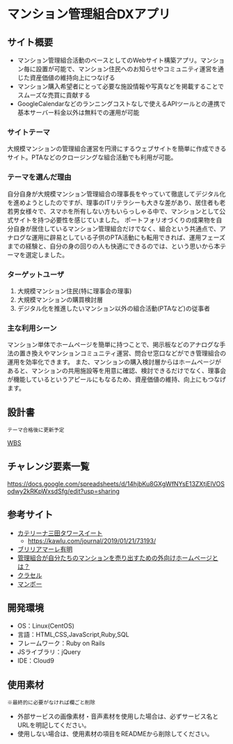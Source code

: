 # マンション管理組合DXアプリ

## サイト概要
- マンション管理組合活動のベースとしてのWebサイト構築アプリ。マンション毎に設置が可能で、マンション住民へのお知らせやコミュニティ運営を通じた資産価値の維持向上につなげる
- マンション購入希望者にとって必要な施設情報や写真などを掲載することでスムーズな売買に貢献する
- GoogleCalendarなどのランニングコストなしで使えるAPIツールとの連携で基本サーバー料金以外は無料での運用が可能

### サイトテーマ
大規模マンションの管理組合運営を円滑にするウェブサイトを簡単に作成できるサイト。PTAなどのクロージングな組合活動でも利用が可能。

### テーマを選んだ理由
自分自身が大規模マンション管理組合の理事長をやっていて徹底してデジタル化を進めようとしたのですが、理事のITリテラシーも大きな差があり、居住者も老若男女様々で、スマホを所有しない方もいらっしゃる中で、マンションとして公式サイトを持つ必要性を感じていました。
ポートフォリオづくりの成果物を自分自身が居住しているマンション管理組合だけでなく、組合という共通点で、アナログな運用に辟易としている子供のPTA活動にも転用できれば、運用フェーズまでの経験と、自分の身の回りの人も快適にできるのでは、という思いから本テーマを選定しました。

### ターゲットユーザ
1. 大規模マンション住民(特に理事会の理事)
2. 大規模マンションの購買検討層
3. デジタル化を推進したいマンション以外の組合活動(PTAなど)の従事者

### 主な利用シーン
マンション単体でホームページを簡単に持つことで、掲示板などのアナログな手法の置き換えやマンションコミュニティ運営、問合せ窓口などができ管理組合の運用を効率化できます。
また、マンションの購入検討層からはホームページがあると、マンションの共用施設等を用意に確認、検討できるだけでなく、理事会が機能しているというアピールにもなるため、資産価値の維持、向上にもつなげます。

## 設計書
	テーマ合格後に更新予定
[WBS](https://docs.google.com/spreadsheets/d/1JFNO62Cp5CzN4UX4s-RsGyBiht46DKCIcXqtK0X3rYo/edit?usp=sharing)
## チャレンジ要素一覧
https://docs.google.com/spreadsheets/d/14hjbKu8GXgWfNYsE13ZXtjElVOSodwy2kRKpWxsdSfg/edit?usp=sharing

## 参考サイト
- [カテリーナ三田タワースイート](https://www.catherina-mita.com/project/)
	- https://kawlu.com/journal/2019/01/21/73193/
- [ブリリアマーレ有明](https://bma33.com/)
- [管理組合が自分たちのマンションを売り出すための外向けホームページとは？](https://www.sumu-log.com/archives/27992/) 
- [クラセル](https://www.innovelios.com/)
- [マンボー](https://mansion-board.com/)
## 開発環境
- OS：Linux(CentOS)
- 言語：HTML,CSS,JavaScript,Ruby,SQL
- フレームワーク：Ruby on Rails
- JSライブラリ：jQuery
- IDE：Cloud9

## 使用素材
	※最終的に必要がなければ欄ごと削除
- 外部サービスの画像素材・音声素材を使用した場合は、必ずサービス名とURLを明記してください。
- 使用しない場合は、使用素材の項目をREADMEから削除してください。

